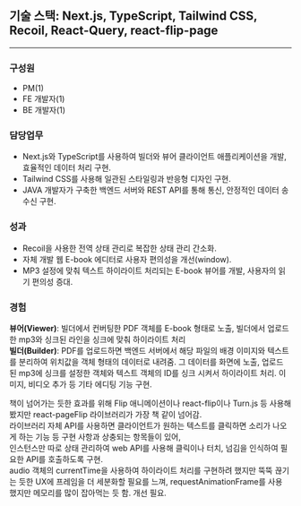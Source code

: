 ## 기술 스택: Next.js, TypeScript, Tailwind CSS, Recoil, React-Query, react-flip-page

---

### 구성원

- PM(1)
- FE 개발자(1)
- BE 개발자(1)

### 담당업무

- Next.js와 TypeScript를 사용하여 빌더와 뷰어 클라이언트 애플리케이션을 개발, 효율적인 데이터 처리 구현.
- Tailwind CSS를 사용해 일관된 스타일링과 반응형 디자인 구현.
- JAVA 개발자가 구축한 백엔드 서버와 REST API를 통해 통신, 안정적인 데이터 송수신 구현.

### 성과

- Recoil을 사용한 전역 상태 관리로 복잡한 상태 관리 간소화.
- 자체 개발 웹 E-book 에디터로 사용자 편의성을 개선(window).
- MP3 설정에 맞춰 텍스트 하이라이트 처리되는 E-book 뷰어를 개발, 사용자의 읽기 편의성 증대.

### 경험

**뷰어(Viewer)**: 빌더에서 컨버팅한 PDF 객체를 E-book 형태로 노출, 빌더에서 업로드한 mp3와 싱크된 라인을 싱크에 맞춰 하이라이트 처리  
**빌더(Builder)**: PDF를 업로드하면 백엔드 서버에서 해당 파일의 배경 이미지와 텍스트를 분리하여 위치값을 객체 형태의 데이터로 내려줌. 그 데이터를 화면에 노출, 업로드 된 mp3에 싱크를 설정한 객체와 텍스트 객체의 ID를 싱크 시켜서 하이라이트 처리. 이미지, 비디오 추가 등 기타 에디팅 기능 구현.

책이 넘어가는 듯한 효과를 위해 Flip 애니메이션이나 react-flip이나 Turn.js 등 사용해 봤지만 react-pageFlip 라이브러리가 가장 책 같이 넘어감.  
라이브러리 자체 API를 사용하면 클라이언트가 원하는 텍스트를 클릭하면 소리가 나오게 하는 기능 등 구현 사항과 상충되는 항목들이 있어,  
인스턴스만 따로 상태 관리하여 web API를 사용해 클릭이나 터치, 넘김을 인식하여 필요한 API를 호출하도록 구현.  
audio 객체의 currentTime을 사용하여 하이라이트 처리를 구현하려 했지만 뚝뚝 끊기는 듯한 UX에 프레임을 더 세분화할 필요를 느껴, requestAnimationFrame를 사용 했지만 메모리를 많이 잡아먹는 듯 함. 개선 필요.
